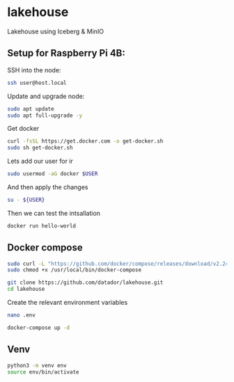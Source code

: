 # lakehouse
Lakehouse using Iceberg &amp; MinIO

## Setup for Raspberry Pi 4B:

SSH into the node:
``` bash
ssh user@host.local
```
Update and upgrade node:
``` bash
sudo apt update
sudo apt full-upgrade -y
```
Get docker
``` bash
curl -fsSL https://get.docker.com -o get-docker.sh
sudo sh get-docker.sh
```
Lets add our user for ir
``` bash
sudo usermod -aG docker $USER
```
And then apply the changes
``` bash
su - ${USER}
```

Then we can test the intsallation
``` bash
docker run hello-world
```


## Docker compose
``` bash
sudo curl -L "https://github.com/docker/compose/releases/download/v2.24.4/docker-compose-$(uname -s)-$(uname -m)" -o /usr/local/bin/docker-compose
sudo chmod +x /usr/local/bin/docker-compose

```

``` bash
git clone https://github.com/datador/lakehouse.git
cd lakehouse
```
Create the relevant environment variables
``` bash
nano .env

```

``` bash
docker-compose up -d

```

## Venv

``` bash
python3 -m venv env
source env/bin/activate

```

``` bash

```